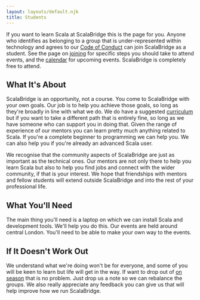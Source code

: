 ```yaml
---
layout: layouts/default.njk
title: Students
---
```


If you want to learn Scala at ScalaBridge this is the page for you. Anyone who identifies as belonging to a group that is under-represented within technology and agrees to our [Code of Conduct][coc] can join ScalaBridge as a student. See the page on [joining](/joining) for specific steps you should take to attend events, and the [calendar](/calendar) for upcoming events. ScalaBridge is completely free to attend.


## What It's About

ScalaBridge is an opportunity, not a course. You come to ScalaBridge with your own goals. Our job is to help you achieve those goals, so long as they're broadly in line with what we do. We do have a suggested [curriculum](/mentoring/curriculum) but if you want to take a different path that is entirely fine, so long as we have someone who can support you in doing that. Given the range of experience of our mentors you can learn pretty much anything related to Scala. If you're a complete beginner to programming we can help you. We can also help you if you're already an advanced Scala user.

We recognise that the community aspects of ScalaBridge are just as important as the technical ones. Our mentors are not only there to help you learn Scala but also to help you find jobs and connect with the wider community, if that is your interest. We hope that friendships with mentors and fellow students will extend outside ScalaBridge and into the rest of your professional life.


## What You'll Need

The main thing you'll need is a laptop on which we can install Scala and development tools. We'll help you do this. Our events are held around central London. You'll need to be able to make your own way to the events.


## If It Doesn't Work Out

We understand what we're doing won't be for everyone, and some of you will be keen to learn but life will get in the way. If want to drop out of [on season](/seasons) that is no problem. Just drop us a note so we can rebalance the groups. We also really appreciate any feedback you can give us that will help improve how we run ScalaBridge.

[coc]: https://scalabridge.org/code-of-conduct
